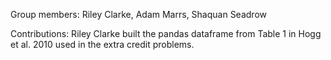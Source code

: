 Group members: Riley Clarke, Adam Marrs, Shaquan Seadrow

Contributions: Riley Clarke built the pandas dataframe from Table 1 in Hogg et al. 2010 used in the extra credit problems.